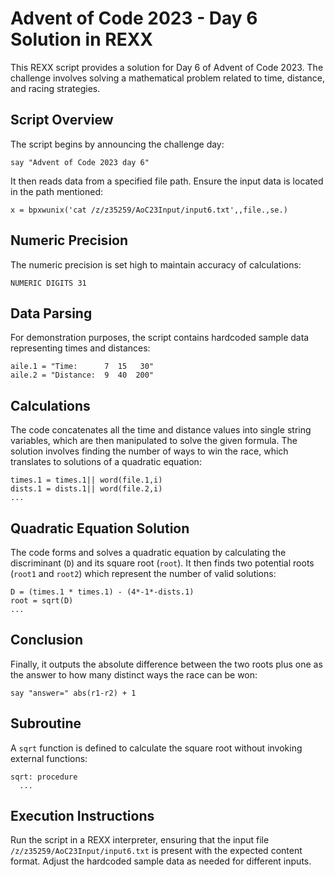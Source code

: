 # Advent of Code 2023 - Day 6 Solution in REXX

This REXX script provides a solution for Day 6 of Advent of Code 2023. The challenge involves solving a mathematical problem related to time, distance, and racing strategies.

## Script Overview

The script begins by announcing the challenge day:

```rexx
say "Advent of Code 2023 day 6"
```

It then reads data from a specified file path. Ensure the input data is located in the path mentioned:

```rexx
x = bpxwunix('cat /z/z35259/AoC23Input/input6.txt',,file.,se.)
```

## Numeric Precision

The numeric precision is set high to maintain accuracy of calculations:

```rexx
NUMERIC DIGITS 31
```

## Data Parsing

For demonstration purposes, the script contains hardcoded sample data representing times and distances:

```rexx
aile.1 = "Time:      7  15   30"
aile.2 = "Distance:  9  40  200"
```

## Calculations

The code concatenates all the time and distance values into single string variables, which are then manipulated to solve the given formula. The solution involves finding the number of ways to win the race, which translates to solutions of a quadratic equation:

```rexx
times.1 = times.1|| word(file.1,i)
dists.1 = dists.1|| word(file.2,i)
...
```

## Quadratic Equation Solution

The code forms and solves a quadratic equation by calculating the discriminant (`D`) and its square root (`root`). It then finds two potential roots (`root1` and `root2`) which represent the number of valid solutions:

```rexx
D = (times.1 * times.1) - (4*-1*-dists.1)
root = sqrt(D)
...
```

## Conclusion

Finally, it outputs the absolute difference between the two roots plus one as the answer to how many distinct ways the race can be won:

```rexx
say "answer=" abs(r1-r2) + 1
```

## Subroutine

A `sqrt` function is defined to calculate the square root without invoking external functions:

```rexx
sqrt: procedure
  ...
```

## Execution Instructions

Run the script in a REXX interpreter, ensuring that the input file `/z/z35259/AoC23Input/input6.txt` is present with the expected content format. Adjust the hardcoded sample data as needed for different inputs.
